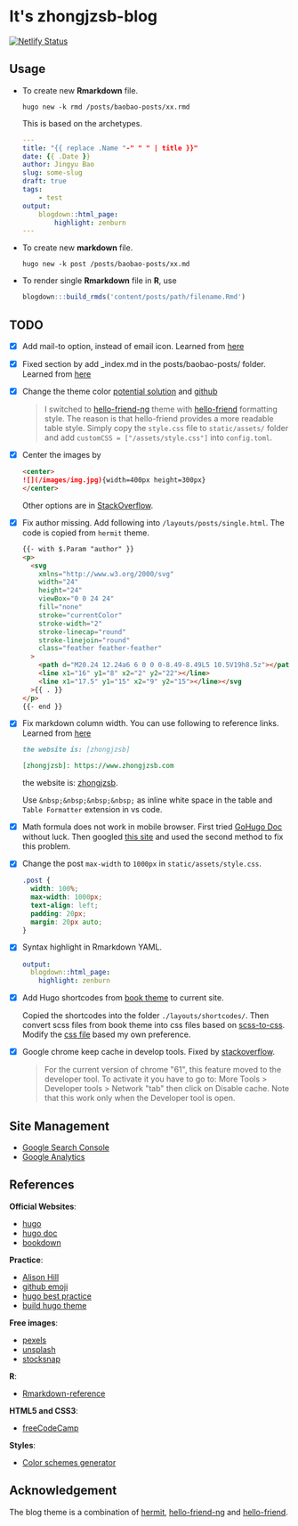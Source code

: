 # It's zhongjzsb-blog

[![Netlify Status](https://api.netlify.com/api/v1/badges/f0111f58-fcf4-451f-9a3d-4062b9ab619d/deploy-status)](https://app.netlify.com/sites/zhongjzsb/deploys)

## Usage

- To create new **Rmarkdown** file.

  ```shell
  hugo new -k rmd /posts/baobao-posts/xx.rmd
  ```

  This is based on the archetypes.

  ```yaml
  ---
  title: "{{ replace .Name "-" " " | title }}"
  date: {{ .Date }}
  author: Jingyu Bao
  slug: some-slug
  draft: true
  tags:
      - test
  output:
      blogdown::html_page:
          highlight: zenburn
  ---
  ```

- To create new **markdown** file.

  ```shell
  hugo new -k post /posts/baobao-posts/xx.md
  ```

- To render single **Rmarkdown** file in **R**, use

  ```r
  blogdown:::build_rmds('content/posts/path/filename.Rmd')
  ```

## TODO

- [x] Add mail-to option, instead of email icon. Learned from [here](https://github.com/Track3/hermit/issues/30)
- [x] Fixed section by add \_index.md in the posts/baobao-posts/ folder. Learned from [here](https://gohugo.io/content-management/sections/)
- [x] Change the theme color [potential solution](https://discourse.gohugo.io/t/change-highlight-color-in-hermit-theme/20564/10) and [github](https://github.com/Track3/hermit/issues/58)
  > I switched to [hello-friend-ng](https://github.com/rhazdon/hugo-theme-hello-friend-ng) theme with [hello-friend](https://github.com/panr/hugo-theme-hello-friend) formatting style. The reason is that hello-friend provides a more readable table style. Simply copy the `style.css` file to `static/assets/` folder and add `customCSS = ["/assets/style.css"]` into `config.toml`.
- [x] Center the images by

  ```markdown
  <center>
  ![](/images/img.jpg){width=400px height=300px}
  </center>
  ```

  Other options are in [StackOverflow](https://stackoverflow.com/questions/24677642/centering-image-and-text-in-r-markdown-for-a-pdf-report/38074465).

- [x] Fix author missing. Add following into `/layouts/posts/single.html`. The code is copied from `hermit` theme.

  ```html
  {{- with $.Param "author" }}
  <p>
    <svg
      xmlns="http://www.w3.org/2000/svg"
      width="24"
      height="24"
      viewBox="0 0 24 24"
      fill="none"
      stroke="currentColor"
      stroke-width="2"
      stroke-linecap="round"
      stroke-linejoin="round"
      class="feather feather-feather"
    >
      <path d="M20.24 12.24a6 6 0 0 0-8.49-8.49L5 10.5V19h8.5z"></path>
      <line x1="16" y1="8" x2="2" y2="22"></line>
      <line x1="17.5" y1="15" x2="9" y2="15"></line></svg
    >{{ . }}
  </p>
  {{- end }}
  ```

- [x] Fix markdown column width. You can use following to reference links. Learned from [here](https://github.com/adam-p/markdown-here/wiki/Markdown-Cheatsheet)

  ```markdown
  the website is: [zhongjzsb]

  [zhongjzsb]: https://www.zhongjzsb.com
  ```

  the website is: [zhongjzsb].

  Use `&nbsp;&nbsp;&nbsp;&nbsp;` as inline white space in the table and `Table Formatter` extension in vs code.

  [zhongjzsb]: https://www.zhongjzsb.com

- [x] Math formula does not work in mobile browser. First tried [GoHugo Doc](https://www.gohugo.org/doc/tutorials/mathjax_en/) without luck. Then googled [this site](https://divadnojnarg.github.io/blog/mathjax/) and used the second method to fix this problem.

- [x] Change the post `max-width` to `1000px` in `static/assets/style.css`.

  ```css
  .post {
    width: 100%;
    max-width: 1000px;
    text-align: left;
    padding: 20px;
    margin: 20px auto;
  }
  ```

- [x] Syntax highlight in Rmarkdown YAML.

  ```yaml
  output:
    blogdown::html_page:
      highlight: zenburn
  ```

- [x] Add Hugo shortcodes from [book theme](https://themes.gohugo.io/hugo-book/) to current site.

    Copied the shortcodes into the folder `./layouts/shortcodes/`. Then convert scss files from book theme into css files based on [scss-to-css](https://jsonformatter.org/scss-to-css). Modify the [css file](./assets/style.css) based my own preference.

- [x] Google chrome keep cache in develop tools. Fixed by [stackoverflow](https://stackoverflow.com/questions/23751767/chrome-disable-cache-for-localhost-only).

  > For the current version of chrome "61", this feature moved to the developer tool. To activate it you have to go to: More Tools > Developer tools > Network "tab" then click on Disable cache. Note that this work only when the Developer tool is open.

## Site Management

- [Google Search Console](https://search.google.com/search-console/about)
- [Google Analytics](https://analytics.google.com/analytics/)

## References

**Official Websites**:

- [hugo](https://www.gohugo.org/theme/casper/)
- [hugo doc](https://gohugo.io/getting-started/)
- [bookdown](https://rachaellappan.github.io/bookdown/)

**Practice**:

- [Alison Hill](https://alison.rbind.io/)
- [github emoji](https://gist.github.com/rxaviers/7360908)
- [hugo best practice](https://github.com/spech66/hugo-best-practices)
- [build hugo theme](https://www.zeolearn.com/magazine/develop-a-theme-for-hugo)

**Free images**:

- [pexels](https://www.pexels.com/)
- [unsplash](https://unsplash.com/)
- [stocksnap](https://stocksnap.io/)

**R**:

- [Rmarkdown-reference](https://rstudio.com/wp-content/uploads/2015/03/rmarkdown-reference.pdf)

**HTML5 and CSS3**:

- [freeCodeCamp](https://www.youtube.com/watch?v=mU6anWqZJcc&t=6748s)

**Styles**:

- [Color schemes generator](https://coolors.co/)

## Acknowledgement

The blog theme is a combination of [hermit](https://github.com/Track3/hermit), [hello-friend-ng](https://github.com/rhazdon/hugo-theme-hello-friend-ng) and [hello-friend](https://github.com/panr/hugo-theme-hello-friend).
